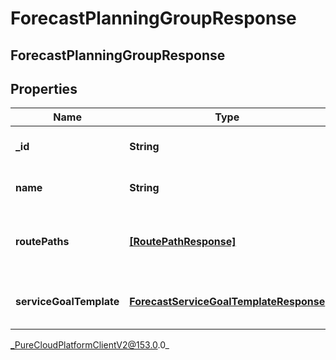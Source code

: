 # ForecastPlanningGroupResponse

## ForecastPlanningGroupResponse

## Properties

|Name | Type | Description | Notes|
|------------ | ------------- | ------------- | -------------|
| **_id** | **String** | The ID of the planning group | [optional] |
| **name** | **String** | The name of the planning group | [optional] |
| **routePaths** | [**[RoutePathResponse]**](RoutePathResponse) | Route path configuration for this planning group | [optional] |
| **serviceGoalTemplate** | [**ForecastServiceGoalTemplateResponse**](ForecastServiceGoalTemplateResponse) | Service goals for this planning group | [optional] |



_PureCloudPlatformClientV2@153.0.0_
